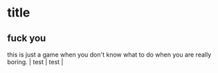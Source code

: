 # title
## fuck you

this is just a game when you don't know what to do when you are really boring.
| test | test |
